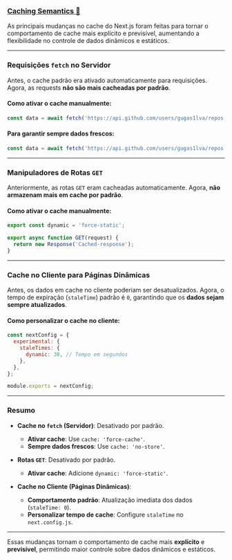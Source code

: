 ### [**Caching Semantics 🔗**](https://nextjs.org/blog/next-15?utm_source=chatgpt.com#caching-semantics)

As principais mudanças no cache do Next.js foram feitas para tornar o comportamento de cache mais explícito e previsível, aumentando a flexibilidade no controle de dados dinâmicos e estáticos.

---

### **Requisições `fetch` no Servidor**
Antes, o cache padrão era ativado automaticamente para requisições. Agora, as requests **não são mais cacheadas por padrão**.

#### **Como ativar o cache manualmente:**
```javascript
const data = await fetch('https://api.github.com/users/gugas1lva/repos', { cache: 'force-cache' });
```

#### **Para garantir sempre dados frescos:**
```javascript
const data = await fetch('https://api.github.com/users/gugas1lva/repos', { cache: 'no-store' });
```

---

### **Manipuladores de Rotas `GET`**
Anteriormente, as rotas `GET` eram cacheadas automaticamente. Agora, **não armazenam mais em cache por padrão**.

#### **Como ativar o cache manualmente:**
```javascript
export const dynamic = 'force-static';

export async function GET(request) {
  return new Response('Cached-response');
}
```

---

### **Cache no Cliente para Páginas Dinâmicas**
Antes, os dados em cache no cliente poderiam ser desatualizados. Agora, o tempo de expiração (`staleTime`) padrão é `0`, garantindo que os **dados sejam sempre atualizados**.

#### **Como personalizar o cache no cliente:**
```javascript
const nextConfig = {
  experimental: {
    staleTimes: {
      dynamic: 30, // Tempo em segundos
    },
  },
};

module.exports = nextConfig;
```

---

### **Resumo**
- **Cache no `fetch` (Servidor)**: Desativado por padrão.  
  - **Ativar cache**: Use `cache: 'force-cache'`.
  - **Sempre dados frescos**: Use `cache: 'no-store'`.

- **Rotas `GET`**: Desativado por padrão.  
  - **Ativar cache**: Adicione `dynamic: 'force-static'`.

- **Cache no Cliente (Páginas Dinâmicas)**:  
  - **Comportamento padrão**: Atualização imediata dos dados (`staleTime: 0`).
  - **Personalizar tempo de cache**: Configure `staleTime` no `next.config.js`.

---

Essas mudanças tornam o comportamento de cache mais **explícito** e **previsível**, permitindo maior controle sobre dados dinâmicos e estáticos.